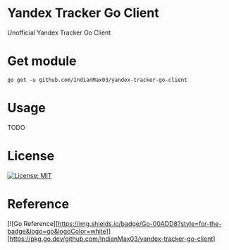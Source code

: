 # Yandex Tracker Go Client

Unofficial Yandex Tracker Go Client

# Get module

```
go get -u github.com/IndianMax03/yandex-tracker-go-client
```

# Usage

TODO

# License

[![License: MIT](https://img.shields.io/badge/License-MIT-red.svg)](https://opensource.org/licenses/MIT)

# Reference

[![Go Reference][https://img.shields.io/badge/Go-00ADD8?style=for-the-badge&logo=go&logoColor=white]][https://pkg.go.dev/github.com/IndianMax03/yandex-tracker-go-client]

